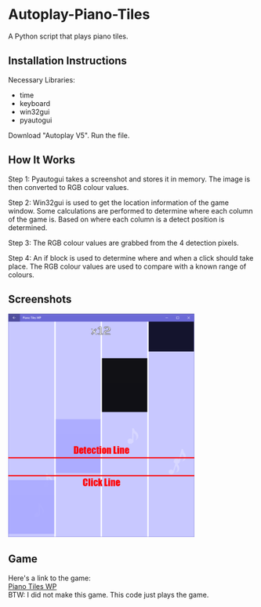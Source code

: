 # Autoplay-Piano-Tiles
A Python script that plays piano tiles.

## Installation Instructions
Necessary Libraries:
- time  
- keyboard  
- win32gui  
- pyautogui  

Download "Autoplay V5". Run the file.

## How It Works
Step 1: Pyautogui takes a screenshot and stores it in memory. The image is then converted to RGB colour values.  
  
Step 2: Win32gui is used to get the location information of the game window. Some calculations are performed to determine where each column of the game is. Based on where each column is a detect position is determined.  
  
Step 3: The RGB colour values are grabbed from the 4 detection pixels.  
  
Step 4: An if block is used to determine where and when a click should take place. The RGB colour values are used to compare with a known range of colours.  

## Screenshots
<img src="https://github.com/Linja82/Autoplay-Piano-Tiles/blob/master/Images/Detection%20and%20Click%20Line.png" width="380"> 

## Game
Here's a link to the game:  
<a href="https://www.microsoft.com/en-ca/p/piano-tiles-wp/9nblggh4njz5?activetab=pivot:overviewtab">Piano Tiles WP</a>  
BTW: I did not make this game. This code just plays the game.

